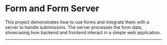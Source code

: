 # Form and Form Server

This project demonstrates how to use forms and integrate them with a server to handle submissions. The server processes the form data, showcasing how backend and frontend interact in a simple web application.

---
